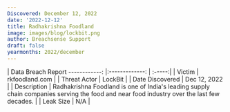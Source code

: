 ```yaml
---
Discovered: December 12, 2022
date: '2022-12-12'
title: Radhakrishna Foodland
image: images/blog/lockbit.png
author: Breachsense Support
draft: false
yearmonths: 2022/december
---
```



| Data Breach Report
------------:     |:-------------:    | :-----:|
| Victim      | rkfoodland.com      | 
| Threat Actor      | LockBit      | 
| Date Discovered      | Dec 12, 2022      | 
| Description      | Radhakrishna Foodland is one of India's leading supply chain companies serving the food and near food industry over the last few decades.      | 
| Leak Size      | N/A      | 

